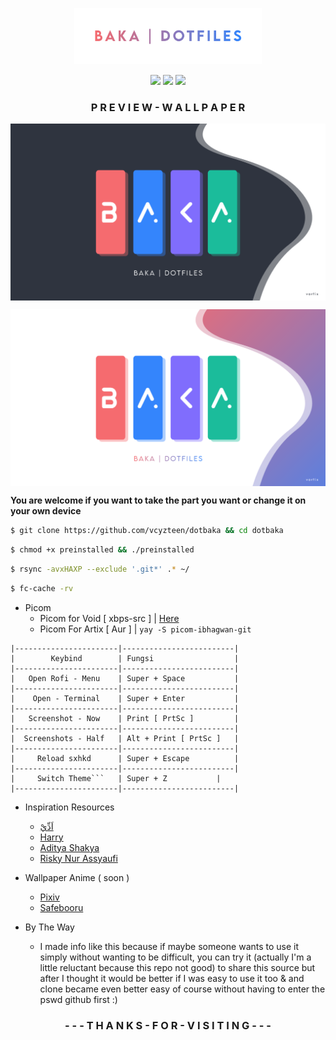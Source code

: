 <p align="center"><img width="300" src="preview/dotbaka.png" />

<p align="center"><img src="https://badges.pufler.dev/visits/vcyzteen/dotbaka?style=for-the-badge&label=&color=ffffff&label=visiting" /> <img src="https://img.shields.io/github/repo-size/vcyzteen/dotbaka?style=for-the-badge&label=files&color=ffffff"/> <img src="https://img.shields.io/github/license/vcyzteen/dotbaka?style=for-the-badge&label=licenci&color=ffffff" />
<h3><b><p align="center">P R E V I E W - W A L L P A P E R</p></b></h3>

<p align="center"><img align="center" src="preview/dark.png" />
<p align="center"><img align="center" src="preview/light.png" />

<b>You are welcome if you want to take the part you want or change it on your own device</b>

```bash
$ git clone https://github.com/vcyzteen/dotbaka && cd dotbaka
```
```bash
$ chmod +x preinstalled && ./preinstalled
```
```bash
$ rsync -avxHAXP --exclude '.git*' .* ~/
```
```bash
$ fc-cache -rv
```

* Picom
  * Picom for Void [ xbps-src ] | [Here](https://github.com/ibhagwan/picom-ibhagwan-template)
  * Picom For Artix [ Aur ] | ```yay -S picom-ibhagwan-git```

```
|-----------------------|-------------------------|
|        Keybind        | Fungsi                  |
|-----------------------|-------------------------|
|   Open Rofi - Menu    | Super + Space           |
|-----------------------|-------------------------|
|    Open - Terminal    | Super + Enter	          |
|-----------------------|-------------------------|
|   Screenshot - Now    | Print [ PrtSc ]         |
|-----------------------|-------------------------|
|  Screenshots - Half   | Alt + Print [ PrtSc ]   |
|-----------------------|-------------------------|
|     Reload sxhkd      | Super + Escape          |
|-----------------------|-------------------------|
|     Switch Theme```   | Super + Z	          |
|-----------------------|-------------------------|
```
* Inspiration Resources
  * [اَدِّيْ](https://github.com/addy-dclxvi)
  * [Harry](https://github.com/owl4ce)
  * [Aditya Shakya](https://github.com/adi1090x)
  * [Risky Nur Assyaufi](https://github.com/bandithijo)

* Wallpaper Anime ( soon )
  * [Pixiv](https://pixiv.net)
  * [Safebooru](https://safebooru.donmai.us)

* By The Way
  * I made info like this because if maybe someone wants to use it simply without wanting to be difficult, you can try it (actually I'm a little reluctant because this repo not good) to share this source but after I thought it would be better if I was easy to use it too & and clone became even better easy of course without having to enter the pswd github first :)

<h3><b><p align="center">- - - T H A N K S - F O R - V I S I T I N G - - -</p></b></h3>
